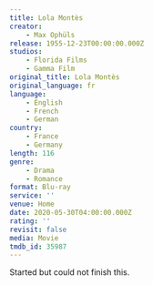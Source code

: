 ```yaml
---
title: Lola Montès
creator:
    - Max Ophüls
release: 1955-12-23T00:00:00.000Z
studios:
    - Florida Films
    - Gamma Film
original_title: Lola Montès
original_language: fr
language:
    - English
    - French
    - German
country:
    - France
    - Germany
length: 116
genre:
    - Drama
    - Romance
format: Blu-ray
service: ''
venue: Home
date: 2020-05-30T04:00:00.000Z
rating: ''
revisit: false
media: Movie
tmdb_id: 35987
---
```


Started but could not finish this.

